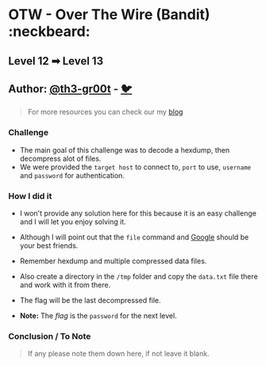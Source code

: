 # OTW - Over The Wire (Bandit) :neckbeard:

## Level 12 ➡ Level 13
## Author: [@th3-gr00t](https://th33-gr00t.tk/) -  [:bird:](https://twitter.com/th3_gr00t/)

> For more resources you can check our my [blog](https://th33gr00t.blogspot.com/)

### Challenge

- The main goal of this challenge was to decode a hexdump, then decompress alot of files.
- We were provided the `target host` to connect to, `port` to use, `username` and `password` for authentication.

### How I did it

- I won't provide any solution here for this because it is an easy challenge and I will let you enjoy solving it.
- Although I will point out that the `file` command and [Google](https://google.com) should be your best friends.
- Remember hexdump and multiple compressed data files.
- Also create a directory in the `/tmp` folder and copy the `data.txt` file there and work with it from there.

- The flag will be the last decompressed file.
- **Note:** The *flag* is the `password` for the next level.

### Conclusion / To Note

> If any please note them down here, if not leave it blank.
